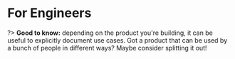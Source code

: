 # For Engineers

?> **Good to know:** depending on the product you're building, it can be useful to explicitly document use cases. Got a product that can be used by a bunch of people in different ways? Maybe consider splitting it out!

